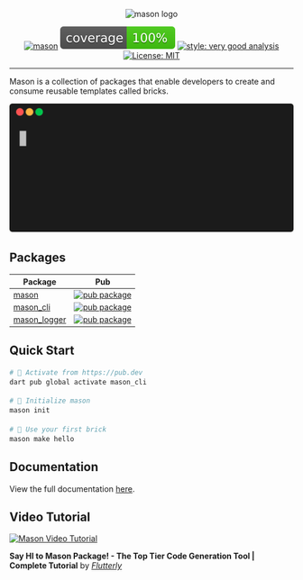 <p align="center">
<img src="https://raw.githubusercontent.com/felangel/mason/master/assets/mason_full.png" height="125" alt="mason logo" />
</p>

<p align="center">
<a href="https://github.com/felangel/mason/actions"><img src="https://github.com/felangel/mason/workflows/mason/badge.svg" alt="mason"></a>
<a href="https://github.com/felangel/mason/actions"><img src="https://raw.githubusercontent.com/felangel/mason/master/packages/mason/coverage_badge.svg" alt="coverage"></a>
<a href="https://pub.dev/packages/very_good_analysis"><img src="https://img.shields.io/badge/style-very_good_analysis-B22C89.svg" alt="style: very good analysis"></a>
<a href="https://opensource.org/licenses/MIT"><img src="https://img.shields.io/badge/license-MIT-purple.svg" alt="License: MIT"></a>
</p>

---

Mason is a collection of packages that enable developers to create and consume reusable templates called bricks.

![Mason Demo][mason_demo]

## Packages

| Package                                                                             | Pub                                                                                                    |
| ----------------------------------------------------------------------------------- | ------------------------------------------------------------------------------------------------------ |
| [mason](https://github.com/felangel/mason/tree/master/packages/mason)               | [![pub package](https://img.shields.io/pub/v/mason.svg)](https://pub.dev/packages/mason)               |
| [mason_cli](https://github.com/felangel/mason/tree/master/packages/mason_cli)       | [![pub package](https://img.shields.io/pub/v/mason_cli.svg)](https://pub.dev/packages/mason_cli)       |
| [mason_logger](https://github.com/felangel/mason/tree/master/packages/mason_logger) | [![pub package](https://img.shields.io/pub/v/mason_logger.svg)](https://pub.dev/packages/mason_logger) |

## Quick Start

```sh
# 🎯 Activate from https://pub.dev
dart pub global activate mason_cli

# 🚀 Initialize mason
mason init

# 🧱 Use your first brick
mason make hello
```

## Documentation

View the full documentation [here](https://github.com/felangel/mason/tree/master/packages/mason_cli).

## Video Tutorial

[![Mason Video Tutorial](https://img.youtube.com/vi/SnrHoN632NU/0.jpg)](https://www.youtube.com/watch?v=SnrHoN632NU)

**Say HI to Mason Package! - The Top Tier Code Generation Tool | Complete Tutorial** by [_Flutterly_](https://www.youtube.com/channel/UC5PYcSe3to4mtm3SPCUmjvw)

[mason_demo]: https://raw.githubusercontent.com/felangel/mason/master/assets/mason_demo.gif